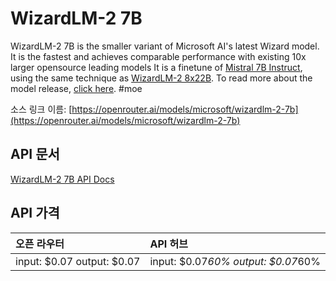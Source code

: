 # WizardLM-2 7B

WizardLM-2 7B is the smaller variant of Microsoft AI's latest Wizard model. It is the fastest and achieves comparable performance with existing 10x larger opensource leading models
It is a finetune of [Mistral 7B Instruct](/models/mistralai/mistral-7b-instruct), using the same technique as [WizardLM-2 8x22B](/models/microsoft/wizardlm-2-8x22b).
To read more about the model release, [click here](https://wizardlm.github.io/WizardLM2/).
#moe

소스 링크 이름: [https://openrouter.ai/models/microsoft/wizardlm-2-7b](https://openrouter.ai/models/microsoft/wizardlm-2-7b)

## API 문서

[WizardLM-2 7B API Docs](../apis/kr/WizardLM-2_7B.md)

## API 가격

| 오픈 라우터 | API 허브 |
|:---|:---|
| input: $0.07 output: $0.07 | input: $0.07*60% output: $0.07*60% |
